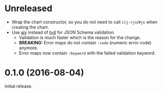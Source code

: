 # Unreleased

* Wrap the chart constructor, so you do not need to call `clj->js`/`#js` when creating the chart.
* Use [ajv](https://github.com/epoberezkin/ajv) instead of [tv4](https://github.com/geraintluff/tv4) for JSON Schema validation.
  * Validation is much faster which is the reason for the change.
  * **BREAKING:** Error maps do not contain `:code` (numeric error code) anymore.
  * Error maps now contain `:keyword` with the failed validation keyword.

# 0.1.0 (2016-08-04)

Initial release.
